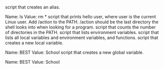 script that creates an alias.

Name: ls
Value: rm *
script that prints hello user, where user is the current Linux user.
Add /action to the PATH. /action should be the last directory the shell looks into when looking for a program.
script that counts the number of directories in the PATH.
script that lists environment variables.
script that lists all local variables and environment variables, and functions.
script that creates a new local variable.

Name: BEST
Value: School
script that creates a new global variable.

Name: BEST
Value: School

